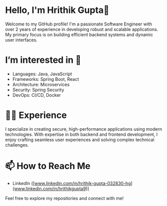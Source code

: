 # **Hello, I'm Hrithik Gupta**👋
Welcome to my GitHub profile! I'm a passionate Software Engineer with over 2 years of experience in developing robust and scalable applications. My primary focus is on building efficient backend systems and dynamic user interfaces.
# **I’m interested in** 👀
- Languages: Java, JavaScript
- Frameworks: Spring Boot, React
- Architecture: Microservices
- Security: Spring Security
- DevOps: CI/CD, Docker
# :man_technologist: **Experience**
I specialize in creating secure, high-performance applications using modern technologies. With expertise in both backend and frontend development, I enjoy crafting seamless user experiences and solving complex technical challenges.

# 📫 **How to Reach Me**
- LinkedIn ([www.linkedin.com/in/hrithik-gupta-032830-hg](www.linkedin.com/in/hrithikgupta9))


Feel free to explore my repositories and connect with me!

<!---
hrithik-gupta-910/hrithik-gupta-910 is a ✨ special ✨ repository because its `README.md` (this file) appears on your GitHub profile.
You can click the Preview link to take a look at your changes.
--->
